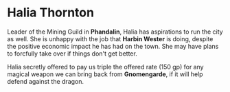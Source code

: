 # Halia Thornton

Leader of the Mining Guild in **Phandalin**, Halia has aspirations to run the city as well. She is unhappy with the job that **Harbin Wester** is doing, despite the positive economic impact he has had on the town. She may have plans to forcfully take over if things don't get better.

Halia secretly offered to pay us triple the offered rate (150 gp) for any magical weapon we can bring back from **Gnomengarde**, if it will help defend against the dragon.

